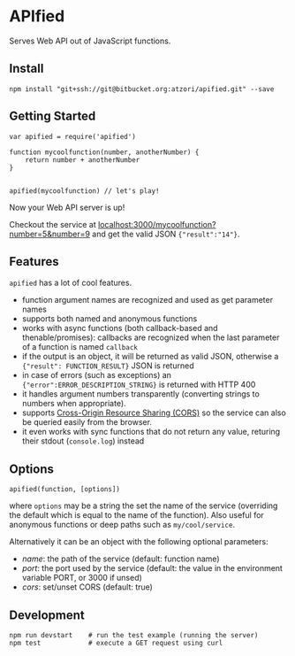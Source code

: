 # APIfied
Serves Web API out of JavaScript functions.

## Install

	npm install "git+ssh://git@bitbucket.org:atzori/apified.git" --save

## Getting Started

```
var apified = require('apified')

function mycoolfunction(number, anotherNumber) {
	return number + anotherNumber
}


apified(mycoolfunction) // let's play!

```

Now your Web API server is up! 

Checkout the service at [localhost:3000/mycoolfunction?number=5&number=9](http://localhost:3000/mycoolfunction?number=5&number=9) 
and get the valid JSON `{"result":"14"}`.


## Features
`apified` has a lot of cool features.

  - function argument names are recognized and used as get parameter names
  - supports both named and anonymous functions
  - works with async functions (both callback-based and thenable/promises): 
  callbacks are recognized when the last parameter of a function is named `callback`
  - if the output is an object, it will be returned as valid JSON, otherwise a `{"result": FUNCTION_RESULT}` JSON is returned
  - in case of errors (such as exceptions) an `{"error":ERROR_DESCRIPTION_STRING}` is returned with HTTP 400
  - it handles argument numbers transparently (converting strings to numbers when appropriate).
  - supports [Cross-Origin Resource Sharing (CORS)](http://www.w3.org/TR/cors/) so the service can also be queried easily from the browser.
  - it even works with sync functions that do not return any value, returing their stdout (`console.log`) instead

## Options

	apified(function, [options])
	
where `options` may be a string the set the name of the service 
(overriding the default which is equal to the name of the function). 
Also useful for anonymous functions or deep paths such as `my/cool/service`.

Alternatively it can be an object with the following optional parameters:

  - *name*: the path of the service (default: function name)
  - *port*: the port used by the service (default: the value in the environment variable PORT, or 3000 if unsed)
  - *cors*: set/unset CORS (default: true)
  
## Development

	npm run devstart 	# run the test example (running the server)
	npm test 			# execute a GET request using curl


